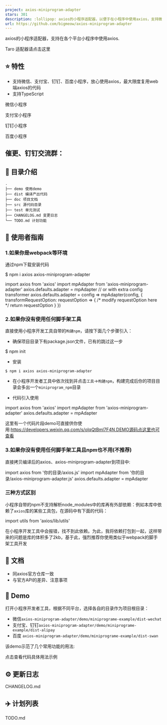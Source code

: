 ```yaml
---
project: axios-miniprogram-adapter
stars: 301
description: :lollipop: axios的小程序适配器，以便于在小程序中使用axios，支持微信、支付宝、钉钉、百度小程序
url: https://github.com/bigmeow/axios-miniprogram-adapter
---
```


axios的小程序适配器，支持在各个平台小程序中使用axios.

Taro 适配器请点击这里

⭐ 特性
----

-   支持微信、支付宝、钉钉、百度小程序，放心使用axios，最大限度复用web端axios的代码
-   支持TypeScript

微信小程序

支付宝小程序

钉钉小程序

百度小程序

催更、钉钉交流群：
---------

📂 目录介绍
-------

```
.
├── demo 使用demo
├── dist 编译产出代码
├── doc 项目文档
├── src 源代码目录
├── test 单元测试
├── CHANGELOG.md 变更日志
└── TODO.md 计划功能
```

🚀 使用者指南
--------

### 1.如果你是webpack等环境

通过npm下载安装代码

$ npm i axios axios-miniprogram-adapter

import axios from 'axios'
import mpAdapter from 'axios-miniprogram-adapter'
axios.defaults.adapter \= mpAdapter
// or with extra config transformer
axios.defaults.adapter \= config \=> mpAdapter(config, { transformRequestOption: requestOption \=> { /\* modify requestOption here \*/ return requestOption } })

### 2.如果你没有使用任何脚手架工具

直接使用小程序开发工具自带的`构建npm`，请按下面几个步骤引入：

-   确保项目目录下有package.json文件，已有的跳过这一步

$ npm init

-   安装

```
$ npm i axios axios-miniprogram-adapter
```

-   在小程序开发者工具中依次找到并点击`工具`\->`构建npm`，构建完成后你的项目目录会多出一个`miniprogram_npm`目录
    
-   代码引入使用
    

import axios from 'axios'
import mpAdapter from 'axios-miniprogram-adapter'
axios.defaults.adapter \= mpAdapter

这里有一个代码片段demo可直接供你使用:https://developers.weixin.qq.com/s/oIqQtBml7F4N,DEMO源码点这里也可查看

### 3.如果你没有使用任何脚手架工具且npm也不用(不推荐)

直接拷贝编译后的axios、axios-miniprogram-adapter到项目中:

import axios from '你的目录/axios.js'
import mpAdapter from '你的目录/axios-miniprogram-adapter.js'
axios.defaults.adapter \= mpAdapter

### 三种方式区别

小程序自带的npm不支持解析node\_modules中的库再有外部依赖：例如本库中依赖了`axios`库的某些工具包，在源码中有下面的代码：

import utils from 'axios/lib/utils'

在小程序开发工具中会报错，找不到此依赖。为此，我将依赖打包到一起，这样带来的问题是库的体积多了2kb，基于此，强烈推荐你使用类似于webpack的脚手架工具开发

📑 文档
-----

-   同axios官方仓库一致
-   与官方API的差异、注意事项

🌰 Demo
-------

打开小程序开发者工具，根据不同平台，选择各自的目录作为项目根目录：

-   微信`axios-miniprogram-adapter/demo/miniprograme-example/dist-wechat`
-   支付宝、钉钉`axios-miniprogram-adapter/demo/miniprograme-example/dist-alipay`
-   百度 `axios-miniprogram-adapter/demo/miniprograme-example/dist-swan`

该demo示范了几个常用功能的用法:

点击查看代码具体用法示例

⚙️ 更新日志
-------

CHANGELOG.md

✈️ 计划列表
-------

TODO.md
